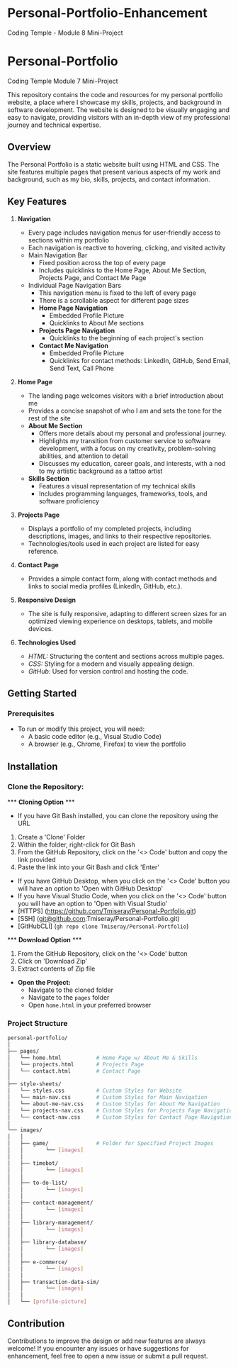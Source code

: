 # Personal-Portfolio-Enhancement
 Coding Temple - Module 8 Mini-Project


# Personal-Portfolio
 Coding Temple Module 7 Mini-Project

This repository contains the code and resources for my personal portfolio website, a place where I showcase my skills, projects, and background in software development. The website is designed to be visually engaging and easy to navigate, providing visitors with an in-depth view of my professional journey and technical expertise.

## Overview
The Personal Portfolio is a static website built using HTML and CSS. The site features multiple pages that present various aspects of my work and background, such as my bio, skills, projects, and contact information.

## Key Features
1. **Navigation**
    - Every page includes navigation menus for user-friendly access to sections within my portfolio
    - Each navigation is reactive to hovering, clicking, and visited activity
    - Main Navigation Bar
        * Fixed position across the top of every page
        * Includes quicklinks to the Home Page, About Me Section, Projects Page, and Contact Me Page
    - Individual Page Navigation Bars
        * This navigation menu is fixed to the left of every page
        * There is a scrollable aspect for different page sizes
        * **Home Page Navigation**
            - Embedded Profile Picture
            - Quicklinks to About Me sections
        * **Projects Page Navigation**
            - Quicklinks to the beginning of each project's section
        * **Contact Me Navigation**
            - Embedded Profile Picture
            - Quicklinks for contact methods: LinkedIn, GitHub, Send Email, Send Text, Call Phone

2. **Home Page**
    - The landing page welcomes visitors with a brief introduction about me
    - Provides a concise snapshot of who I am and sets the tone for the rest of the site
    - **About Me Section**
        * Offers more details about my personal and professional journey.
        * Highlights my transition from customer service to software development, with a focus on my creativity, problem-solving abilities, and attention to detail
        * Discusses my education, career goals, and interests, with a nod to my artistic background as a tattoo artist
    - **Skills Section**
        * Features a visual representation of my technical skills
        * Includes programming languages, frameworks, tools, and software proficiency

3. **Projects Page**
    - Displays a portfolio of my completed projects, including descriptions, images, and links to their respective repositories.
    - Technologies/tools used in each project are listed for easy reference.

4. **Contact Page**
    - Provides a simple contact form, along with contact methods and links to social media profiles (LinkedIn, GitHub, etc.).

5. **Responsive Design**
    - The site is fully responsive, adapting to different screen sizes for an optimized viewing experience on desktops, tablets, and mobile devices.

6. **Technologies Used**
    - *HTML:* Structuring the content and sections across multiple pages.
    - *CSS:* Styling for a modern and visually appealing design.
    - *GitHub:* Used for version control and hosting the code.

## Getting Started

### Prerequisites
* To run or modify this project, you will need:
    - A basic code editor (e.g., Visual Studio Code)
    - A browser (e.g., Chrome, Firefox) to view the portfolio

## Installation

### Clone the Repository:

*** **Cloning Option** ***
* If you have Git Bash installed, you can clone the repository using the URL
1. Create a 'Clone' Folder
2. Within the folder, right-click for Git Bash
3. From the GitHub Repository, click on the '<> Code' button and copy the link provided
4. Paste the link into your Git Bash and click 'Enter'
* If you have GitHub Desktop, when you click on the '<> Code' button you will have an option to 'Open with GitHub Desktop'
* If you have Visual Studio Code, when you click on the '<> Code' button you will have an option to 'Open with Visual Studio'
* [HTTPS] (https://github.com/Tmiseray/Personal-Portfolio.git)
* [SSH] (git@github.com:Tmiseray/Personal-Portfolio.git)
* [GitHubCLI] (`gh repo clone Tmiseray/Personal-Portfolio`)

*** **Download Option** ***
1. From the GitHub Repository, click on the '<> Code' button
2. Click on 'Download Zip'
3. Extract contents of Zip file

* **Open the Project:** 
    - Navigate to the cloned folder
    - Navigate to the `pages` folder
    - Open `home.html` in your preferred browser

### Project Structure
```bash
personal-portfolio/
│
├── pages/
│   └── home.html           # Home Page w/ About Me & Skills
│   └── projects.html       # Projects Page
│   └── contact.html        # Contact Page
│
├── style-sheets/
│   └── styles.css          # Custom Styles for Website
│   └── main-nav.css        # Custom Styles for Main Navigation
│   └── about-me-nav.css    # Custom Styles for About Me Navigation
│   └── projects-nav.css    # Custom Styles for Projects Page Navigation
│   └── contact-nav.css     # Custom Styles for Contact Page Navigation
│ 
└── images/
│   │
│   ├── game/               # Folder for Specified Project Images
│   │       └── [images] 
│   │ 
│   ├── timebot/
│   │       └── [images]  
│   │
│   ├── to-do-list/
│   │       └── [images] 
│   │
│   ├── contact-management/
│   │       └── [images] 
│   │
│   ├── library-management/
│   │       └── [images] 
│   │
│   ├── library-database/
│   │       └── [images] 
│   │
│   ├── e-commerce/
│   │       └── [images] 
│   │
│   ├── transaction-data-sim/
│   │       └── [images] 
│   │
│   └── [profile-picture] 
```
## Contribution
Contributions to improve the design or add new features are always welcome! If you encounter any issues or have suggestions for enhancement, feel free to open a new issue or submit a pull request.